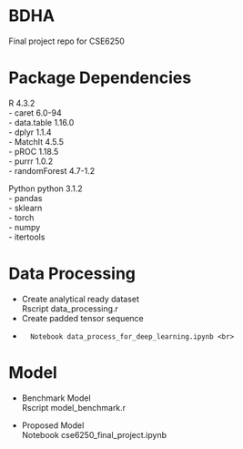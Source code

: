 # BDHA
Final project repo for CSE6250

# Package Dependencies
R 4.3.2 <br>
	- caret 6.0-94	<br>
 	- data.table 1.16.0<br>
  	- dplyr 1.1.4<br>
   	- MatchIt 4.5.5<br>
    	- pROC 1.18.5<br>
     	- purrr 1.0.2<br>
      	- randomForest 4.7-1.2<br>

Python
python 3.1.2 <br>
	- pandas <br>
	- sklearn<br>
	- torch<br>
	- numpy<br>
	- itertools<br>


# Data Processing
-	Create analytical ready dataset <br>
		Rscript data_processing.r <br>
- 	Create padded tensor sequence <br>
- 		Notebook data_process_for_deep_learning.ipynb <br>
# Model
-	Benchmark Model <br>
		Rscript model_benchmark.r <br>

-	Proposed Model <br>
		Notebook cse6250_final_project.ipynb <br>
